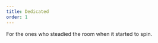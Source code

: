 ```yaml
---
title: Dedicated
order: 1
---
```


<ImageBlock src="./dedicated.jpg" alt="Quiet morning light" />
<TextBlock>For the ones who steadied the room when it started to spin.</TextBlock>
